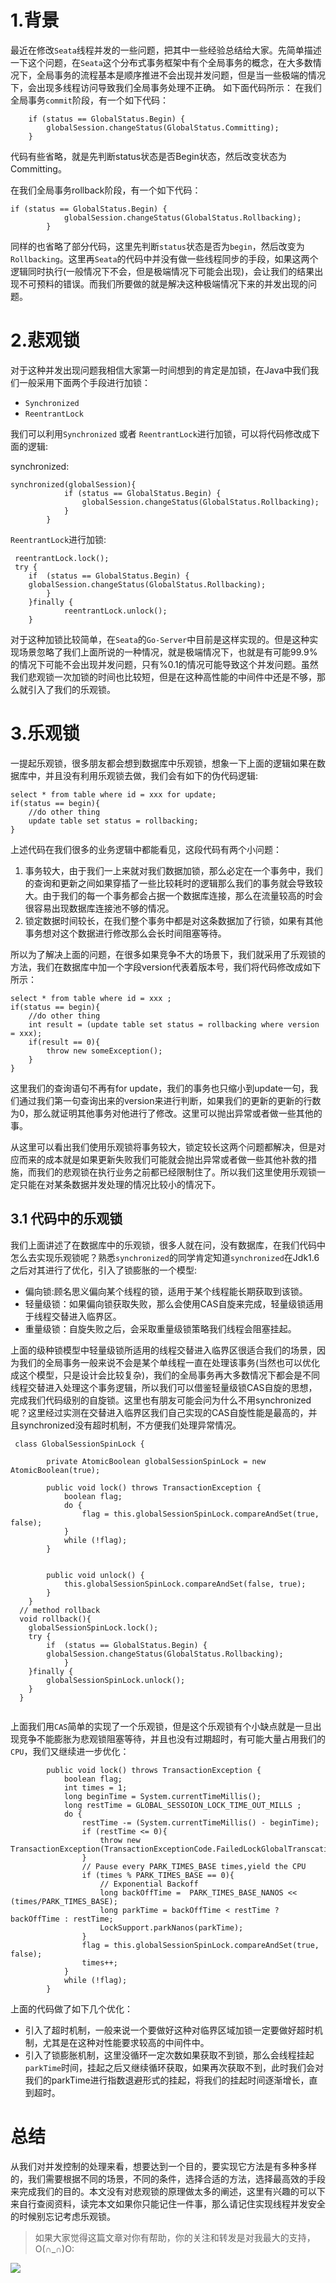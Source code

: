 # 1.背景
最近在修改`Seata`线程并发的一些问题，把其中一些经验总结给大家。先简单描述一下这个问题，在`Seata`这个分布式事务框架中有个全局事务的概念，在大多数情况下，全局事务的流程基本是顺序推进不会出现并发问题，但是当一些极端的情况下，会出现多线程访问导致我们全局事务处理不正确。
如下面代码所示：
在我们全局事务`commit`阶段，有一个如下代码：
```
    if (status == GlobalStatus.Begin) {
        globalSession.changeStatus(GlobalStatus.Committing);
    }
```
代码有些省略，就是先判断status状态是否Begin状态，然后改变状态为Committing。

在我们全局事务rollback阶段，有一个如下代码：
```
if (status == GlobalStatus.Begin) {
            globalSession.changeStatus(GlobalStatus.Rollbacking);
        }
```
同样的也省略了部分代码，这里先判断`status`状态是否为`begin`，然后改变为`Rollbacking`。这里再`Seata`的代码中并没有做一些线程同步的手段，如果这两个逻辑同时执行(一般情况下不会，但是极端情况下可能会出现)，会让我们的结果出现不可预料的错误。而我们所要做的就是解决这种极端情况下来的并发出现的问题。


# 2.悲观锁
对于这种并发出现问题我相信大家第一时间想到的肯定是加锁，在Java中我们我们一般采用下面两个手段进行加锁：
- `Synchronized`
- `ReentrantLock`

我们可以利用`Synchronized` 或者 `ReentrantLock`进行加锁，可以将代码修改成下面的逻辑:

synchronized:

```
synchronized(globalSession){
            if (status == GlobalStatus.Begin) {
                globalSession.changeStatus(GlobalStatus.Rollbacking);
            }
        }
```

`ReentrantLock`进行加锁:

```
 reentrantLock.lock();
 try {
    if  (status == GlobalStatus.Begin) {
    globalSession.changeStatus(GlobalStatus.Rollbacking);
        }
    }finally {
            reentrantLock.unlock();
    }
```
对于这种加锁比较简单，在`Seata`的`Go-Server`中目前是这样实现的。但是这种实现场景忽略了我们上面所说的一种情况，就是极端情况下，也就是有可能99.9%的情况下可能不会出现并发问题，只有%0.1的情况可能导致这个并发问题。虽然我们悲观锁一次加锁的时间也比较短，但是在这种高性能的中间件中还是不够，那么就引入了我们的乐观锁。
# 3.乐观锁
一提起乐观锁，很多朋友都会想到数据库中乐观锁，想象一下上面的逻辑如果在数据库中，并且没有利用乐观锁去做，我们会有如下的伪代码逻辑:

```
select * from table where id = xxx for update;
if(status == begin){
    //do other thing
    update table set status = rollbacking;
}
```
上述代码在我们很多的业务逻辑中都能看见，这段代码有两个小问题：
1. 事务较大，由于我们一上来就对我们数据加锁，那么必定在一个事务中，我们的查询和更新之间如果穿插了一些比较耗时的逻辑那么我们的事务就会导致较大。由于我们的每一个事务都会占据一个数据库连接，那么在流量较高的时会很容易出现数据库连接池不够的情况。
2. 锁定数据时间较长，在我们整个事务中都是对这条数据加了行锁，如果有其他事务想对这个数据进行修改那么会长时间阻塞等待。

所以为了解决上面的问题，在很多如果竞争不大的场景下，我们就采用了乐观锁的方法，我们在数据库中加一个字段version代表着版本号，我们将代码修改成如下所示：

```
select * from table where id = xxx ;
if(status == begin){
    //do other thing
    int result = (update table set status = rollbacking where version = xxx);
    if(result == 0){
        throw new someException();
    }
}
```
这里我们的查询语句不再有for update，我们的事务也只缩小到update一句，我们通过我们第一句查询出来的version来进行判断，如果我们的更新的更新的行数为0，那么就证明其他事务对他进行了修改。这里可以抛出异常或者做一些其他的事。

从这里可以看出我们使用乐观锁将事务较大，锁定较长这两个问题都解决，但是对应而来的成本就是如果更新失败我们可能就会抛出异常或者做一些其他补救的措施，而我们的悲观锁在执行业务之前都已经限制住了。所以我们这里使用乐观锁一定只能在对某条数据并发处理的情况比较小的情况下。

## 3.1 代码中的乐观锁
我们上面讲述了在数据库中的乐观锁，很多人就在问，没有数据库，在我们代码中怎么去实现乐观锁呢？熟悉`synchronized`的同学肯定知道`synchronized`在Jdk1.6之后对其进行了优化，引入了锁膨胀的一个模型:
- 偏向锁:顾名思义偏向某个线程的锁，适用于某个线程能长期获取到该锁。
- 轻量级锁：如果偏向锁获取失败，那么会使用CAS自旋来完成，轻量级锁适用于线程交替进入临界区。
- 重量级锁：自旋失败之后，会采取重量级锁策略我们线程会阻塞挂起。

上面的级种锁模型中轻量级锁所适用的线程交替进入临界区很适合我们的场景，因为我们的全局事务一般来说不会是某个单线程一直在处理该事务(当然也可以优化成这个模型，只是设计会比较复杂)，我们的全局事务再大多数情况下都会是不同线程交替进入处理这个事务逻辑，所以我们可以借鉴轻量级锁CAS自旋的思想，完成我们代码级别的自旋锁。这里也有朋友可能会问为什么不用synchronized呢？这里经过实测在交替进入临界区我们自己实现的CAS自旋性能是最高的，并且synchronized没有超时机制，不方便我们处理异常情况。

```
 class GlobalSessionSpinLock {
        
        private AtomicBoolean globalSessionSpinLock = new AtomicBoolean(true);

        public void lock() throws TransactionException {
            boolean flag;
            do {
                flag = this.globalSessionSpinLock.compareAndSet(true, false);
            }
            while (!flag);
        }


        public void unlock() {
            this.globalSessionSpinLock.compareAndSet(false, true);
        }
    }
  // method rollback  
  void rollback(){
    globalSessionSpinLock.lock();
    try {
        if  (status == GlobalStatus.Begin) {
        globalSession.changeStatus(GlobalStatus.Rollbacking);
            }
    }finally {
        globalSessionSpinLock.unlock();
    }
  }
 
```

上面我们用`CAS`简单的实现了一个乐观锁，但是这个乐观锁有个小缺点就是一旦出现竞争不能膨胀为悲观锁阻塞等待，并且也没有过期超时，有可能大量占用我们的`CPU`，我们又继续进一步优化：

```
        public void lock() throws TransactionException {
            boolean flag;
            int times = 1;
            long beginTime = System.currentTimeMillis();
            long restTime = GLOBAL_SESSOION_LOCK_TIME_OUT_MILLS ;
            do {
                restTime -= (System.currentTimeMillis() - beginTime);
                if (restTime <= 0){
                    throw new TransactionException(TransactionExceptionCode.FailedLockGlobalTranscation);
                }
                // Pause every PARK_TIMES_BASE times,yield the CPU
                if (times % PARK_TIMES_BASE == 0){
                    // Exponential Backoff
                    long backOffTime =  PARK_TIMES_BASE_NANOS << (times/PARK_TIMES_BASE);
                    long parkTime = backOffTime < restTime ? backOffTime : restTime;
                    LockSupport.parkNanos(parkTime);
                }
                flag = this.globalSessionSpinLock.compareAndSet(true, false);
                times++;
            }
            while (!flag);
        }

```
上面的代码做了如下几个优化：
- 引入了超时机制，一般来说一个要做好这种对临界区域加锁一定要做好超时机制，尤其是在这种对性能要求较高的中间件中。
- 引入了锁膨胀机制，这里没循环一定次数如果获取不到锁，那么会线程挂起`parkTime`时间，挂起之后又继续循环获取，如果再次获取不到，此时我们会对我们的parkTime进行指数退避形式的挂起，将我们的挂起时间逐渐增长，直到超时。

# 总结
从我们对并发控制的处理来看，想要达到一个目的，要实现它方法是有多种多样的，我们需要根据不同的场景，不同的条件，选择合适的方法，选择最高效的手段来完成我们的目的。本文没有对悲观锁的原理做太多的阐述，这里有兴趣的可以下来自行查阅资料，读完本文如果你只能记住一件事，那么请记住实现线程并发安全的时候别忘记考虑乐观锁。

> 如果大家觉得这篇文章对你有帮助，你的关注和转发是对我最大的支持，O(∩_∩)O:

![](https://user-gold-cdn.xitu.io/2018/7/22/164c2ad786c7cfe4?w=500&h=375&f=jpeg&s=215163)

